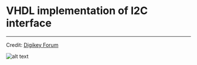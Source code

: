 # VHDL implementation of I2C interface
***
Credit: [Digikey Forum](https://forum.digikey.com/t/i2c-master-vhdl/12797)

![alt text](https://github.com/Jafarshamsi/FPGA/blob/tree/main/02.RTL/02_RTL_I2C/Img/1.jepg)
